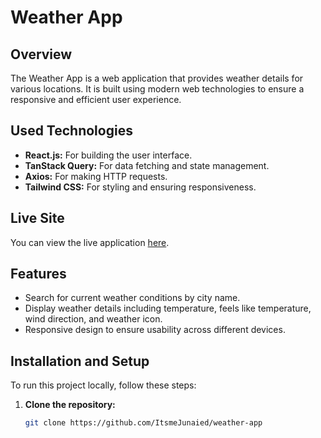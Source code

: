 # Weather App

## Overview

The Weather App is a web application that provides weather details for various locations. It is built using modern web technologies to ensure a responsive and efficient user experience.

## Used Technologies

- **React.js:** For building the user interface.
- **TanStack Query:** For data fetching and state management.
- **Axios:** For making HTTP requests.
- **Tailwind CSS:** For styling and ensuring responsiveness.

## Live Site

You can view the live application [here](https://weather-app-kappa-five-33.vercel.app/).

## Features

- Search for current weather conditions by city name.
- Display weather details including temperature, feels like temperature, wind direction, and weather icon.
- Responsive design to ensure usability across different devices.

## Installation and Setup

To run this project locally, follow these steps:

1. **Clone the repository:**
   ```bash
   git clone https://github.com/ItsmeJunaied/weather-app


